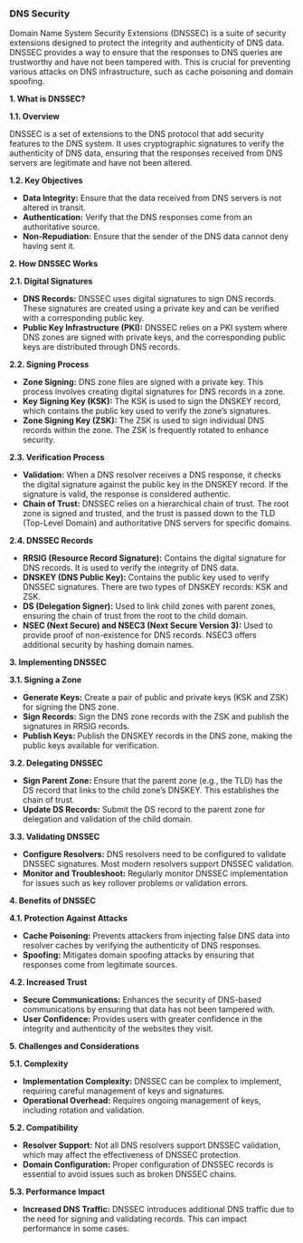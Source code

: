 ### DNS Security

Domain Name System Security Extensions (DNSSEC) is a suite of security extensions designed to protect the integrity and authenticity of DNS data. DNSSEC provides a way to ensure that the responses to DNS queries are trustworthy and have not been tampered with. This is crucial for preventing various attacks on DNS infrastructure, such as cache poisoning and domain spoofing.

**1. What is DNSSEC?**

**1.1. Overview**

DNSSEC is a set of extensions to the DNS protocol that add security features to the DNS system. It uses cryptographic signatures to verify the authenticity of DNS data, ensuring that the responses received from DNS servers are legitimate and have not been altered.

**1.2. Key Objectives**

- **Data Integrity:** Ensure that the data received from DNS servers is not altered in transit.
- **Authentication:** Verify that the DNS responses come from an authoritative source.
- **Non-Repudiation:** Ensure that the sender of the DNS data cannot deny having sent it.

**2. How DNSSEC Works**

**2.1. Digital Signatures**

- **DNS Records:** DNSSEC uses digital signatures to sign DNS records. These signatures are created using a private key and can be verified with a corresponding public key.
- **Public Key Infrastructure (PKI):** DNSSEC relies on a PKI system where DNS zones are signed with private keys, and the corresponding public keys are distributed through DNS records.

**2.2. Signing Process**

- **Zone Signing:** DNS zone files are signed with a private key. This process involves creating digital signatures for DNS records in a zone.
- **Key Signing Key (KSK):** The KSK is used to sign the DNSKEY record, which contains the public key used to verify the zone’s signatures.
- **Zone Signing Key (ZSK):** The ZSK is used to sign individual DNS records within the zone. The ZSK is frequently rotated to enhance security.

**2.3. Verification Process**

- **Validation:** When a DNS resolver receives a DNS response, it checks the digital signature against the public key in the DNSKEY record. If the signature is valid, the response is considered authentic.
- **Chain of Trust:** DNSSEC relies on a hierarchical chain of trust. The root zone is signed and trusted, and the trust is passed down to the TLD (Top-Level Domain) and authoritative DNS servers for specific domains.

**2.4. DNSSEC Records**

- **RRSIG (Resource Record Signature):** Contains the digital signature for DNS records. It is used to verify the integrity of DNS data.
- **DNSKEY (DNS Public Key):** Contains the public key used to verify DNSSEC signatures. There are two types of DNSKEY records: KSK and ZSK.
- **DS (Delegation Signer):** Used to link child zones with parent zones, ensuring the chain of trust from the root to the child domain.
- **NSEC (Next Secure) and NSEC3 (Next Secure Version 3):** Used to provide proof of non-existence for DNS records. NSEC3 offers additional security by hashing domain names.

**3. Implementing DNSSEC**

**3.1. Signing a Zone**

- **Generate Keys:** Create a pair of public and private keys (KSK and ZSK) for signing the DNS zone.
- **Sign Records:** Sign the DNS zone records with the ZSK and publish the signatures in RRSIG records.
- **Publish Keys:** Publish the DNSKEY records in the DNS zone, making the public keys available for verification.

**3.2. Delegating DNSSEC**

- **Sign Parent Zone:** Ensure that the parent zone (e.g., the TLD) has the DS record that links to the child zone’s DNSKEY. This establishes the chain of trust.
- **Update DS Records:** Submit the DS record to the parent zone for delegation and validation of the child domain.

**3.3. Validating DNSSEC**

- **Configure Resolvers:** DNS resolvers need to be configured to validate DNSSEC signatures. Most modern resolvers support DNSSEC validation.
- **Monitor and Troubleshoot:** Regularly monitor DNSSEC implementation for issues such as key rollover problems or validation errors.

**4. Benefits of DNSSEC**

**4.1. Protection Against Attacks**

- **Cache Poisoning:** Prevents attackers from injecting false DNS data into resolver caches by verifying the authenticity of DNS responses.
- **Spoofing:** Mitigates domain spoofing attacks by ensuring that responses come from legitimate sources.

**4.2. Increased Trust**

- **Secure Communications:** Enhances the security of DNS-based communications by ensuring that data has not been tampered with.
- **User Confidence:** Provides users with greater confidence in the integrity and authenticity of the websites they visit.

**5. Challenges and Considerations**

**5.1. Complexity**

- **Implementation Complexity:** DNSSEC can be complex to implement, requiring careful management of keys and signatures.
- **Operational Overhead:** Requires ongoing management of keys, including rotation and validation.

**5.2. Compatibility**

- **Resolver Support:** Not all DNS resolvers support DNSSEC validation, which may affect the effectiveness of DNSSEC protection.
- **Domain Configuration:** Proper configuration of DNSSEC records is essential to avoid issues such as broken DNSSEC chains.

**5.3. Performance Impact**

- **Increased DNS Traffic:** DNSSEC introduces additional DNS traffic due to the need for signing and validating records. This can impact performance in some cases.
